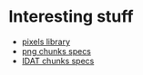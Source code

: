 # Interesting stuff

- [pixels library](https://github.com/arjan/pixels)
- [png chunks specs](http://www.libpng.org/pub/png/spec/1.2/PNG-Chunks.html)
- [IDAT chunks specs](https://www.w3.org/TR/png/#11IDAT)
